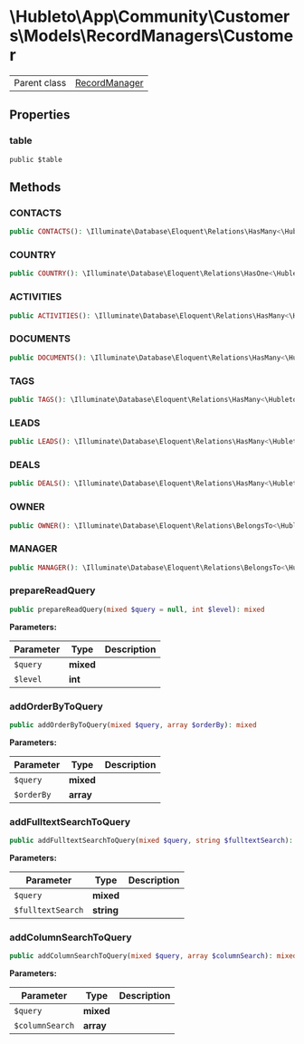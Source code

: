 
# \Hubleto\App\Community\Customers\Models\RecordManagers\Customer
<table class='table-default dense'>
<tr><td>Parent class</td><td><a href="../../../../../Erp/RecordManager">RecordManager</a></td></tr></table>


## Properties

### table

`public $table`


## Methods

### CONTACTS

```php
public CONTACTS(): \Illuminate\Database\Eloquent\Relations\HasMany<\Hubleto\App\Community\Contacts\Models\RecordManagers\Contact,\Hubleto\App\Community\Customers\Models\RecordManagers\Customer>
```


### COUNTRY

```php
public COUNTRY(): \Illuminate\Database\Eloquent\Relations\HasOne<\Hubleto\App\Community\Settings\Models\RecordManagers\Country,\Hubleto\App\Community\Customers\Models\RecordManagers\Customer>
```


### ACTIVITIES

```php
public ACTIVITIES(): \Illuminate\Database\Eloquent\Relations\HasMany<\Hubleto\App\Community\Customers\Models\RecordManagers\CustomerActivity,\Hubleto\App\Community\Customers\Models\RecordManagers\Customer>
```


### DOCUMENTS

```php
public DOCUMENTS(): \Illuminate\Database\Eloquent\Relations\HasMany<\Hubleto\App\Community\Customers\Models\RecordManagers\CustomerDocument,\Hubleto\App\Community\Customers\Models\RecordManagers\Customer>
```


### TAGS

```php
public TAGS(): \Illuminate\Database\Eloquent\Relations\HasMany<\Hubleto\App\Community\Customers\Models\RecordManagers\CustomerTag,\Hubleto\App\Community\Customers\Models\RecordManagers\Customer>
```


### LEADS

```php
public LEADS(): \Illuminate\Database\Eloquent\Relations\HasMany<\Hubleto\App\Community\Leads\Models\RecordManagers\Lead,\Hubleto\App\Community\Customers\Models\RecordManagers\Customer>
```


### DEALS

```php
public DEALS(): \Illuminate\Database\Eloquent\Relations\HasMany<\Hubleto\App\Community\Deals\Models\RecordManagers\Deal,\Hubleto\App\Community\Customers\Models\RecordManagers\Customer>
```


### OWNER

```php
public OWNER(): \Illuminate\Database\Eloquent\Relations\BelongsTo<\Hubleto\App\Community\Settings\Models\RecordManagers\User,\Hubleto\App\Community\Customers\Models\RecordManagers\Customer>
```


### MANAGER

```php
public MANAGER(): \Illuminate\Database\Eloquent\Relations\BelongsTo<\Hubleto\App\Community\Settings\Models\RecordManagers\User,\Hubleto\App\Community\Customers\Models\RecordManagers\Customer>
```


### prepareReadQuery

```php
public prepareReadQuery(mixed $query = null, int $level): mixed
```

**Parameters:**

| Parameter | Type      | Description |
|-----------|-----------|-------------|
| `$query`  | **mixed** |             |
| `$level`  | **int**   |             |


### addOrderByToQuery

```php
public addOrderByToQuery(mixed $query, array $orderBy): mixed
```

**Parameters:**

| Parameter  | Type      | Description |
|------------|-----------|-------------|
| `$query`   | **mixed** |             |
| `$orderBy` | **array** |             |


### addFulltextSearchToQuery

```php
public addFulltextSearchToQuery(mixed $query, string $fulltextSearch): mixed
```

**Parameters:**

| Parameter         | Type       | Description |
|-------------------|------------|-------------|
| `$query`          | **mixed**  |             |
| `$fulltextSearch` | **string** |             |


### addColumnSearchToQuery

```php
public addColumnSearchToQuery(mixed $query, array $columnSearch): mixed
```

**Parameters:**

| Parameter       | Type      | Description |
|-----------------|-----------|-------------|
| `$query`        | **mixed** |             |
| `$columnSearch` | **array** |             |

